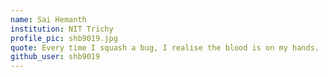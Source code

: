 ```yaml
---
name: Sai Hemanth
institution: NIT Trichy
profile_pic: shb9019.jpg
quote: Every time I squash a bug, I realise the blood is on my hands.
github_user: shb9019
---
```

